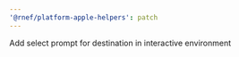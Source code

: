 ```yaml
---
'@rnef/platform-apple-helpers': patch
---
```


Add select prompt for destination in interactive environment
